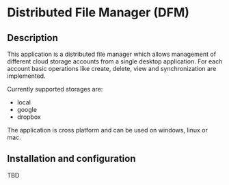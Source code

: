 Distributed File Manager (DFM)
==============================


Description
-----------

  This application is a distributed file manager which allows management of different cloud storage accounts from a single
desktop application.
  For each account basic operations like create, delete, view and synchronization are implemented.

Currently supported storages are:
- local
- google
- dropbox
  
The application is cross platform and can be used on windows, linux or mac.

Installation and configuration
------------------------------

 TBD




